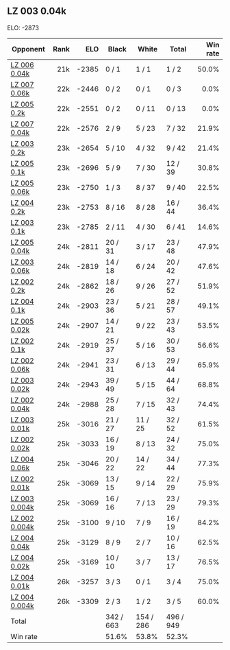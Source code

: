## LZ 003 0.04k ##

ELO: -2873

Opponent | Rank | ELO | Black | White | Total | Win rate
---------|-----:|----:|-------|-------|-------|-------:
[LZ 006 0.04k](LZ%20006%200.04k.md) | 21k | -2385 | 0 / 1 | 1 / 1 | 1 / 2 | 50.0%
[LZ 007 0.06k](LZ%20007%200.06k.md) | 22k | -2446 | 0 / 2 | 0 / 1 | 0 / 3 | 0.0%
[LZ 005 0.2k](LZ%20005%200.2k.md) | 22k | -2551 | 0 / 2 | 0 / 11 | 0 / 13 | 0.0%
[LZ 007 0.04k](LZ%20007%200.04k.md) | 22k | -2576 | 2 / 9 | 5 / 23 | 7 / 32 | 21.9%
[LZ 003 0.2k](LZ%20003%200.2k.md) | 23k | -2654 | 5 / 10 | 4 / 32 | 9 / 42 | 21.4%
[LZ 005 0.1k](LZ%20005%200.1k.md) | 23k | -2696 | 5 / 9 | 7 / 30 | 12 / 39 | 30.8%
[LZ 005 0.06k](LZ%20005%200.06k.md) | 23k | -2750 | 1 / 3 | 8 / 37 | 9 / 40 | 22.5%
[LZ 004 0.2k](LZ%20004%200.2k.md) | 23k | -2753 | 8 / 16 | 8 / 28 | 16 / 44 | 36.4%
[LZ 003 0.1k](LZ%20003%200.1k.md) | 23k | -2785 | 2 / 11 | 4 / 30 | 6 / 41 | 14.6%
[LZ 005 0.04k](LZ%20005%200.04k.md) | 24k | -2811 | 20 / 31 | 3 / 17 | 23 / 48 | 47.9%
[LZ 003 0.06k](LZ%20003%200.06k.md) | 24k | -2819 | 14 / 18 | 6 / 24 | 20 / 42 | 47.6%
[LZ 002 0.2k](LZ%20002%200.2k.md) | 24k | -2862 | 18 / 26 | 9 / 26 | 27 / 52 | 51.9%
[LZ 004 0.1k](LZ%20004%200.1k.md) | 24k | -2903 | 23 / 36 | 5 / 21 | 28 / 57 | 49.1%
[LZ 005 0.02k](LZ%20005%200.02k.md) | 24k | -2907 | 14 / 21 | 9 / 22 | 23 / 43 | 53.5%
[LZ 002 0.1k](LZ%20002%200.1k.md) | 24k | -2919 | 25 / 37 | 5 / 16 | 30 / 53 | 56.6%
[LZ 002 0.06k](LZ%20002%200.06k.md) | 24k | -2941 | 23 / 31 | 6 / 13 | 29 / 44 | 65.9%
[LZ 003 0.02k](LZ%20003%200.02k.md) | 24k | -2943 | 39 / 49 | 5 / 15 | 44 / 64 | 68.8%
[LZ 002 0.04k](LZ%20002%200.04k.md) | 24k | -2988 | 25 / 28 | 7 / 15 | 32 / 43 | 74.4%
[LZ 003 0.01k](LZ%20003%200.01k.md) | 25k | -3016 | 21 / 27 | 11 / 25 | 32 / 52 | 61.5%
[LZ 002 0.02k](LZ%20002%200.02k.md) | 25k | -3033 | 16 / 19 | 8 / 13 | 24 / 32 | 75.0%
[LZ 004 0.06k](LZ%20004%200.06k.md) | 25k | -3046 | 20 / 22 | 14 / 22 | 34 / 44 | 77.3%
[LZ 002 0.01k](LZ%20002%200.01k.md) | 25k | -3069 | 13 / 15 | 9 / 14 | 22 / 29 | 75.9%
[LZ 003 0.004k](LZ%20003%200.004k.md) | 25k | -3069 | 16 / 16 | 7 / 13 | 23 / 29 | 79.3%
[LZ 002 0.004k](LZ%20002%200.004k.md) | 25k | -3100 | 9 / 10 | 7 / 9 | 16 / 19 | 84.2%
[LZ 004 0.04k](LZ%20004%200.04k.md) | 25k | -3129 | 8 / 9 | 2 / 7 | 10 / 16 | 62.5%
[LZ 004 0.02k](LZ%20004%200.02k.md) | 25k | -3169 | 10 / 10 | 3 / 7 | 13 / 17 | 76.5%
[LZ 004 0.01k](LZ%20004%200.01k.md) | 26k | -3257 | 3 / 3 | 0 / 1 | 3 / 4 | 75.0%
[LZ 004 0.004k](LZ%20004%200.004k.md) | 26k | -3309 | 2 / 3 | 1 / 2 | 3 / 5 | 60.0%
Total | | | 342 / 663 | 154 / 286 | 496 / 949 | 
Win rate| | | 51.6% | 53.8% | 52.3% | 
